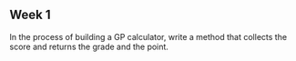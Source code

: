 ## Week 1
In the process of building a GP calculator, write a method that collects the score and returns the grade and the point. 